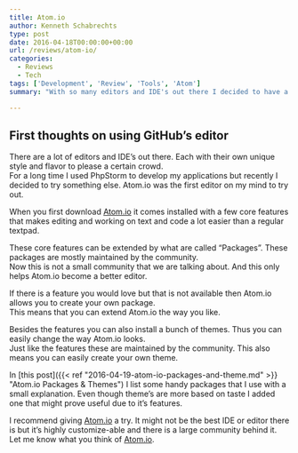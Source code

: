 ```yaml
---
title: Atom.io
author: Kenneth Schabrechts
type: post
date: 2016-04-18T00:00:00+00:00
url: /reviews/atom-io/
categories:
  - Reviews
  - Tech
tags: ['Development', 'Review', 'Tools', 'Atom']
summary: "With so many editors and IDE's out there I decided to have a look at Atom."

---
```

## First thoughts on using GitHub’s editor

There are a lot of editors and IDE’s out there. Each with their own unique style and flavor to please a certain crowd.  
For a long time I used PhpStorm to develop my applications but recently I decided to try something else. Atom.io was the first editor on my mind to try out.

When you first download [Atom.io](https://atom.io/ "Atom.io homepage") it comes installed with a few core features that makes editing and working on text and code a lot easier than a regular textpad.

These core features can be extended by what are called “Packages”. These packages are mostly maintained by the community.  
Now this is not a small community that we are talking about. And this only helps Atom.io become a better editor.

If there is a feature you would love but that is not available then Atom.io allows you to create your own package.  
This means that you can extend Atom.io the way you like.

Besides the features you can also install a bunch of themes. Thus you can easily change the way Atom.io looks.  
Just like the features these are maintained by the community. This also means you can easily create your own theme.

In [this post]({{< ref "2016-04-19-atom-io-packages-and-theme.md" >}} "Atom.io Packages & Themes") I list some handy packages that I use with a small explanation. Even though theme’s are more based on taste I added one that might prove useful due to it’s features.

I recommend giving [Atom.io](https://atom.io/ "Atom.io homepage") a try. It might not be the best IDE or editor there is but it’s highly customize-able and there is a large community behind it. Let me know what you think of [Atom.io](https://atom.io/ "Atom.io homepage").